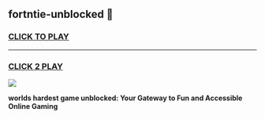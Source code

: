 
## fortntie-unblocked 👋
<h3>
<a href="https://premium.freeplayer.one?title=fortntie-unblocked&ref=14F">CLICK TO PLAY</a></h3>
<hr>

<h3>
<a href="https://premium.freeplayer.one?title=fortntie-unblocked&ref=14F">CLICK 2 PLAY</a>
  
</h3>

<a href="https://premium.freeplayer.one?title=fortntie-unblocked&ref=12F/"><img src="https://clearcache.store/games.png"></a>


**worlds hardest game unblocked: Your Gateway to Fun and Accessible Online Gaming**
